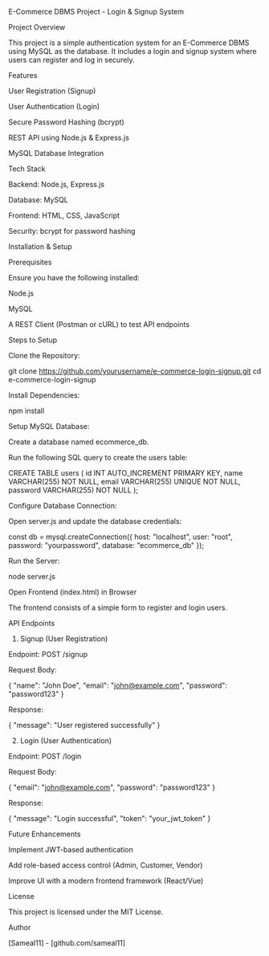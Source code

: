E-Commerce DBMS Project - Login & Signup System

   Project Overview

 This project is a simple authentication system for an E-Commerce DBMS using MySQL as the database. It includes a login and signup system where users can register and log in securely.

Features

User Registration (Signup)

User Authentication (Login)

Secure Password Hashing (bcrypt)

REST API using Node.js & Express.js

MySQL Database Integration

Tech Stack

Backend: Node.js, Express.js

Database: MySQL

Frontend: HTML, CSS, JavaScript

Security: bcrypt for password hashing

Installation & Setup

Prerequisites

Ensure you have the following installed:

Node.js

MySQL

A REST Client (Postman or cURL) to test API endpoints

Steps to Setup

Clone the Repository:

git clone https://github.com/yourusername/e-commerce-login-signup.git
cd e-commerce-login-signup

Install Dependencies:

npm install

Setup MySQL Database:

Create a database named ecommerce_db.

Run the following SQL query to create the users table:

CREATE TABLE users (
    id INT AUTO_INCREMENT PRIMARY KEY,
    name VARCHAR(255) NOT NULL,
    email VARCHAR(255) UNIQUE NOT NULL,
    password VARCHAR(255) NOT NULL
);

Configure Database Connection:

Open server.js and update the database credentials:

const db = mysql.createConnection({
    host: "localhost",
    user: "root",
    password: "yourpassword",
    database: "ecommerce_db"
});

Run the Server:

node server.js

Open Frontend (index.html) in Browser

The frontend consists of a simple form to register and login users.

API Endpoints

1. Signup (User Registration)

Endpoint: POST /signup

Request Body:

{
    "name": "John Doe",
    "email": "john@example.com",
    "password": "password123"
}

Response:

{
    "message": "User registered successfully"
}

2. Login (User Authentication)

Endpoint: POST /login

Request Body:

{
    "email": "john@example.com",
    "password": "password123"
}

Response:

{
    "message": "Login successful",
    "token": "your_jwt_token"
}

Future Enhancements

Implement JWT-based authentication

Add role-based access control (Admin, Customer, Vendor)

Improve UI with a modern frontend framework (React/Vue)

License

This project is licensed under the MIT License.

Author

[Sameal11] - [github.com/sameal11]

